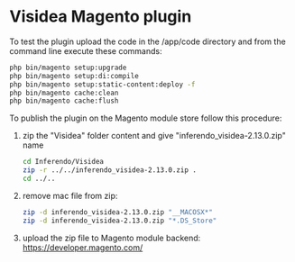 # Visidea Magento plugin

To test the plugin upload the code in the /app/code directory and from the command line execute these commands:

```sh
php bin/magento setup:upgrade
php bin/magento setup:di:compile
php bin/magento setup:static-content:deploy -f
php bin/magento cache:clean
php bin/magento cache:flush
```

To publish the plugin on the Magento module store follow this procedure:

1. zip the "Visidea" folder content and give "inferendo_visidea-2.13.0.zip" name

    ```sh
    cd Inferendo/Visidea
    zip -r ../../inferendo_visidea-2.13.0.zip .
    cd ../..
    ```

2. remove mac file from zip:

    ```sh
    zip -d inferendo_visidea-2.13.0.zip "__MACOSX*"
    zip -d inferendo_visidea-2.13.0.zip "*.DS_Store"
    ```

3. upload the zip file to Magento module backend: https://developer.magento.com/
